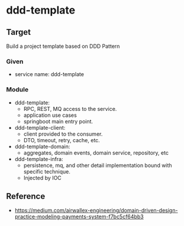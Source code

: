 # ddd-template

## Target

Build a project template based on DDD Pattern

### Given

- service name: ddd-template

### Module

- ddd-template:
    - RPC, REST, MQ access to the service.
    - application use cases
    - springboot main entry point.
- ddd-template-client:
    - client provided to the consumer.
    - DTO, timeout, retry, cache, etc.
- ddd-template-domain:
    - aggregates, domain events, domain service, repository, etc
- ddd-template-infra:
    - persistence, mq, and other detail implementation bound with specific technique.
    - Injected by IOC

## Reference

- https://medium.com/airwallex-engineering/domain-driven-design-practice-modeling-payments-system-f7bc5cf64bb3


